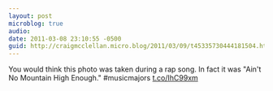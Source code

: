 ```yaml
---
layout: post
microblog: true
audio: 
date: 2011-03-08 23:10:55 -0500
guid: http://craigmcclellan.micro.blog/2011/03/09/t45335730444181504.html
---
```

You would think this photo was taken during a rap song. In fact it was "Ain't No Mountain High Enough." #musicmajors [t.co/IhC99xm](http://t.co/IhC99xm)
